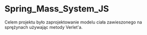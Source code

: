 # Spring_Mass_System_JS
Celem projektu było zaprojektowanie modelu ciała zawieszonego na sprężynach używając metody Verlet'a.
